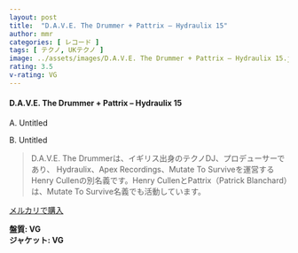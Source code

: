 ```yaml
---
layout: post
title:  "D.A.V.E. The Drummer + Pattrix – Hydraulix 15"
author: mmr
categories: [ レコード ]
tags: [ テクノ, UKテクノ ]
image: ../assets/images/D.A.V.E. The Drummer + Pattrix – Hydraulix 15.jpg
rating: 3.5
v-rating: VG
---
```


#### D.A.V.E. The Drummer + Pattrix – Hydraulix 15

A. Untitled

B. Untitled

> D.A.V.E. The Drummerは、イギリス出身のテクノDJ、プロデューサーであり、 Hydraulix、Apex Recordings、Mutate To Surviveを運営するHenry Cullenの別名義です。Henry CullenとPattrix（Patrick Blanchard）は、Mutate To Survive名義でも活動しています。

[メルカリで購入](https://jp.mercari.com/item/m36867162739)

<div class="mt-4 mb-4 d-flex align-items-center">
<strong class="mr-1">盤質: VG</strong>
</div>
<div class="mt-4 mb-4 d-flex align-items-center">
<strong class="mr-1">ジャケット: VG</strong>
</div>
